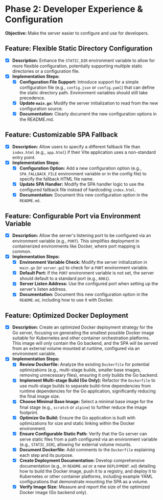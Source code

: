 # Phase 2: Developer Experience & Configuration

**Objective:** Make the server easier to configure and use for developers.

## Feature: Flexible Static Directory Configuration

- [x] **Description:** Enhance the `STATIC_DIR` environment variable to allow for more flexible configuration, potentially supporting multiple static directories or a configuration file.
- [x] **Implementation Steps:**
    - [x] **Configuration File Support:** Introduce support for a simple configuration file (e.g., `config.json` or `config.yaml`) that can define the static directory path. Environment variables should still take precedence.
    - [x] **Update `main.go`:** Modify the server initialization to read from the new configuration source.
    - [x] **Documentation:** Clearly document the new configuration options in the README.md.

## Feature: Customizable SPA Fallback

- [x] **Description:** Allow users to specify a different fallback file than `index.html` (e.g., `app.html`) if their Vite application uses a non-standard entry point.
- [x] **Implementation Steps:**
    - [x] **Configuration Option:** Add a new configuration option (e.g., `SPA_FALLBACK_FILE` environment variable or in the config file) to specify the fallback HTML file name.
    - [x] **Update SPA Handler:** Modify the SPA handler logic to use the configured fallback file instead of hardcoding `index.html`.
    - [x] **Documentation:** Document this new configuration option in the `README.md`.

## Feature: Configurable Port via Environment Variable

- [x] **Description:** Allow the server's listening port to be configured via an environment variable (e.g., `PORT`). This simplifies deployment in containerized environments like Docker, where port mapping is common.
- [x] **Implementation Steps:**
    - [x] **Environment Variable Check:** Modify the server initialization in `main.go` (or `server.go`) to check for a `PORT` environment variable.
    - [x] **Default Port:** If the `PORT` environment variable is not set, the server should default to a standard port (e.g., `8081`).
    - [x] **Server Listen Address:** Use the configured port when setting up the server's listen address.
    - [x] **Documentation:** Document this new configuration option in the `README.md`, including how to use it with Docker.

## Feature: Optimized Docker Deployment

- [x] **Description:** Create an optimized Docker deployment strategy for the Go server, focusing on generating the smallest possible Docker image suitable for Kubernetes and other container orchestration platforms. This image will *only* contain the Go backend, and the SPA will be served from an external volume mounted at runtime, configured via an environment variable.
- [x] **Implementation Steps:**
    - [x] **Review Dockerfile:** Analyze the existing `Dockerfile` for potential optimizations (e.g., multi-stage builds, smaller base images, removing unnecessary files), ensuring it *only* builds the Go backend.
    - [x] **Implement Multi-stage Build (Go Only):** Refactor the `Dockerfile` to use multi-stage builds to separate build-time dependencies from runtime dependencies for the Go application, significantly reducing the final image size.
    - [x] **Choose Minimal Base Image:** Select a minimal base image for the final stage (e.g., `scratch` or `alpine`) to further reduce the image footprint.
    - [x] **Optimize Go Build:** Ensure the Go application is built with optimizations for size and static linking within the Docker environment.
    - [x] **Ensure Configurable Static Path:** Verify that the Go server can serve static files from a path configured via an environment variable (e.g., `STATIC_DIR`), allowing for external volume mounts.
    - [x] **Document Dockerfile:** Add comments to the `Dockerfile` explaining each step and its purpose.
    - [x] **Create Deployment Documentation:** Develop comprehensive documentation (e.g., in `README.md` or a new `DEPLOYMENT.md`) detailing how to build the Docker image, push it to a registry, and deploy it to Kubernetes or other container platforms, including example YAML configurations that demonstrate mounting the SPA as a volume.
    - [x] **Verify Image Size:** Measure and report the size of the optimized Docker image (Go backend only).